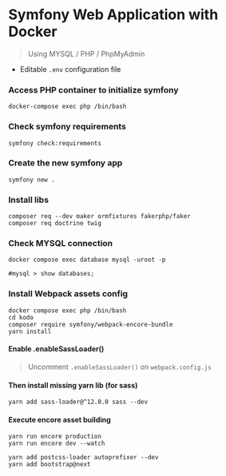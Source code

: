 # Symfony Web Application with Docker

> Using MYSQL / PHP / PhpMyAdmin

- Editable `.env` configuration file

### Access PHP container to initialize symfony
`docker-compose exec php /bin/bash`

### Check symfony requirements
`symfony check:requirements`


### Create the new symfony app
`symfony new .`

### Install libs
```
composer req --dev maker ormfixtures fakerphp/faker
composer req doctrine twig
```

### Check MYSQL connection
```
docker compose exec database mysql -uroot -p

#mysql > show databases;
```


### Install Webpack assets config
```
docker compose exec php /bin/bash
cd kodo
composer require symfony/webpack-encore-bundle
yarn install
```
#### Enable .enableSassLoader()

> Uncomment `.enableSassLoader()` on `webpack.config.js`

#### Then install missing yarn lib (for sass)
```
yarn add sass-loader@^12.0.0 sass --dev
```
#### Execute encore asset building
```
yarn run encore production
yarn run encore dev --watch

yarn add postcss-loader autoprefixer --dev
yarn add bootstrap@next
```
